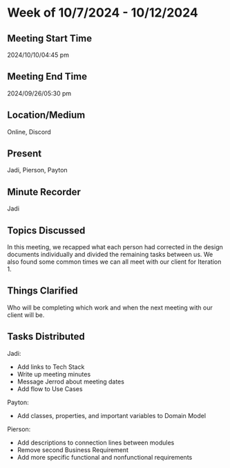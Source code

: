 # Week of 10/7/2024 - 10/12/2024
## Meeting Start Time

2024/10/10/04:45 pm
## Meeting End Time

2024/09/26/05:30 pm
## Location/Medium

Online, Discord
## Present

Jadi, Pierson, Payton
## Minute Recorder

Jadi
## Topics Discussed

In this meeting, we recapped what each person had corrected in the design documents individually and divided the remaining tasks between us. We also found some common times we can all meet with our client for Iteration 1.


## Things Clarified
Who will be completing which work and when the next meeting with our client will be. 

## Tasks Distributed
Jadi:
- Add links to Tech Stack
- Write up meeting minutes
- Message Jerrod about meeting dates
- Add flow to Use Cases

Payton:
- Add classes, properties, and important variables to Domain Model

Pierson:
- Add descriptions to connection lines between modules
- Remove second Business Requirement
- Add more specific functional and nonfunctional requirements
